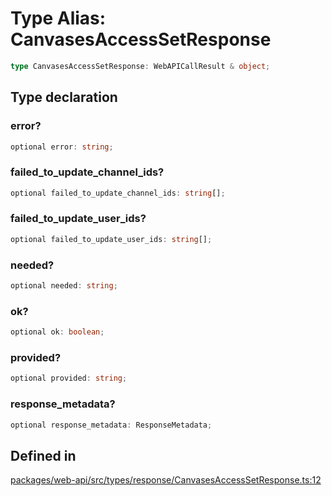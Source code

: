 # Type Alias: CanvasesAccessSetResponse

```ts
type CanvasesAccessSetResponse: WebAPICallResult & object;
```

## Type declaration

### error?

```ts
optional error: string;
```

### failed\_to\_update\_channel\_ids?

```ts
optional failed_to_update_channel_ids: string[];
```

### failed\_to\_update\_user\_ids?

```ts
optional failed_to_update_user_ids: string[];
```

### needed?

```ts
optional needed: string;
```

### ok?

```ts
optional ok: boolean;
```

### provided?

```ts
optional provided: string;
```

### response\_metadata?

```ts
optional response_metadata: ResponseMetadata;
```

## Defined in

[packages/web-api/src/types/response/CanvasesAccessSetResponse.ts:12](https://github.com/slackapi/node-slack-sdk/blob/main/packages/web-api/src/types/response/CanvasesAccessSetResponse.ts#L12)
